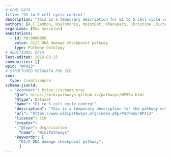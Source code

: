 ```yaml
---
# GPML DATA
title: "G1 to S cell cycle control"
description: "This is a temporary description for G1 to S cell cycle control"
authors: [A.C.Zambon, Nsalomonis, MaintBot, Khanspers, Christine Chichester, Mkutmon]
organisms: [Mus musculus]
annotations:
  - id: PW:0000095
    value: G1/S DNA damage checkpoint pathway
    type: Pathway Ontology
# ADDITIONAL DATA
last-edited: 2016-03-15
communities: []
wpid: "WP413"
# STRUCTURED METADATA FOR SEO
seo:
  type: CreativeWork
schema-jsonld:
  - "@context": https://schema.org/
    "@id": https://wikipathways.github.io/pathways/WP554.html
    "@type": Dataset
    "name": "G1 to S cell cycle control"
    "description": "This is a temporary description for the pathway entitled: G1 to S cell cycle control"
    "url": "https://www.wikipathways.org/index.php/Pathway:WP413"
    "license": CC0
    "creator":
    - "@type": Organization
      "name": "WikiPathways"
    "keywords": [
      "G1/S DNA damage checkpoint pathway",
      ]
---
```

